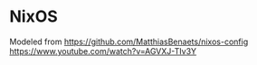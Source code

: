 # NixOS

Modeled from 
https://github.com/MatthiasBenaets/nixos-config 
https://www.youtube.com/watch?v=AGVXJ-TIv3Y
